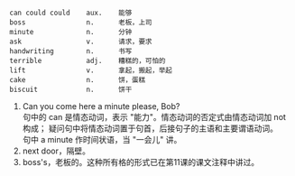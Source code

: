 ```chinese
can could could    aux.    能够
boss               n.      老板，上司
minute             n.      分钟
ask                v.      请求，要求
handwriting        n.      书写
terrible           adj.    糟糕的，可怕的
lift               v.      拿起，搬起，举起
cake               n.      饼，蛋糕
biscuit            n.      饼干
```

1. Can you come here a minute please, Bob?  
   句中的 can 是情态动词，表示 "能力"。情态动词的否定式由情态动词加 not 构成； 疑问句中将情态动词置于句首，后接句子的主语和主要谓语动词。  
   句中 a minute 作时间状语，当 "一会儿" 讲。
2. next door，隔壁。
3. boss's，老板的。这种所有格的形式已在第11课的课文注释中讲过。
